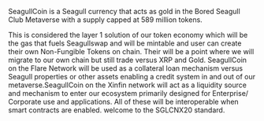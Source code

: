 SeagullCoin is a Seagull currency that acts as gold in the Bored Seagull Club Metaverse with a supply capped at 589 million tokens.

This is considered the layer 1 solution of our token economy which will be the gas that fuels Seagullswap and will be mintable and user can create their own Non-Fungible Tokens on chain.
Their will be a point where we will migrate to our own chain but still trade versus XRP and Gold.
SeagullCoin on the Flare Network will be used as a collateral loan mechanism versus Seagull properties or other assets enabling a credit system in and out of our metaverse.SeagullCoin on the Xinfin network will act as a liquidity source and mechanism to enter our ecosystem primarily designed for Enterprise/ Corporate use and applications. All of these will be interoperable when smart contracts are enabled. welcome to the SGLCNX20 standard.
